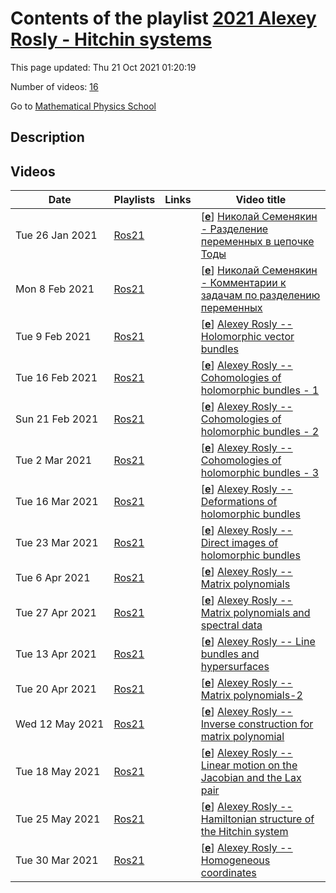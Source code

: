 # Contents of the playlist [2021 Alexey Rosly - Hitchin systems](https://www.youtube.com/playlist?list=PLLGkFbxve671HAjNL2O-0tMUhYEo6n3WW)

This page updated: Thu 21 Oct 2021 01:20:19

Number of videos: [16](#videos)

Go to [Mathematical Physics School](../README.md)

## Description



## Videos

|Date|Playlists|Links|Video title|
|---|---|---|---|
| Tue&nbsp;26&nbsp;Jan&nbsp;2021 | [Ros21](../playlists/Ros21 "2021 Alexey Rosly - Hitchin systems") |  | [[**e**](https://studio.youtube.com/video/2Uu444qaEiY/edit "Edit")] [Николай Семенякин - Разделение переменных в цепочке Тоды](https://www.youtube.com/watch?v=2Uu444qaEiY&list=PLLGkFbxve671HAjNL2O-0tMUhYEo6n3WW) |
| Mon&nbsp;8&nbsp;Feb&nbsp;2021 | [Ros21](../playlists/Ros21 "2021 Alexey Rosly - Hitchin systems") |  | [[**e**](https://studio.youtube.com/video/Woe0NmDehZ4/edit "Edit")] [Николай Семенякин - Комментарии к задачам по разделению переменных](https://www.youtube.com/watch?v=Woe0NmDehZ4&list=PLLGkFbxve671HAjNL2O-0tMUhYEo6n3WW) |
| Tue&nbsp;9&nbsp;Feb&nbsp;2021 | [Ros21](../playlists/Ros21 "2021 Alexey Rosly - Hitchin systems") |  | [[**e**](https://studio.youtube.com/video/DRZ30bki4gE/edit "Edit")] [Alexey Rosly -- Holomorphic vector bundles](https://www.youtube.com/watch?v=DRZ30bki4gE&list=PLLGkFbxve671HAjNL2O-0tMUhYEo6n3WW) |
| Tue&nbsp;16&nbsp;Feb&nbsp;2021 | [Ros21](../playlists/Ros21 "2021 Alexey Rosly - Hitchin systems") |  | [[**e**](https://studio.youtube.com/video/mjRgWsqkcf8/edit "Edit")] [Alexey Rosly -- Cohomologies of holomorphic bundles - 1](https://www.youtube.com/watch?v=mjRgWsqkcf8&list=PLLGkFbxve671HAjNL2O-0tMUhYEo6n3WW) |
| Sun&nbsp;21&nbsp;Feb&nbsp;2021 | [Ros21](../playlists/Ros21 "2021 Alexey Rosly - Hitchin systems") |  | [[**e**](https://studio.youtube.com/video/LHastsrcYnw/edit "Edit")] [Alexey Rosly -- Cohomologies of holomorphic bundles - 2](https://www.youtube.com/watch?v=LHastsrcYnw&list=PLLGkFbxve671HAjNL2O-0tMUhYEo6n3WW) |
| Tue&nbsp;2&nbsp;Mar&nbsp;2021 | [Ros21](../playlists/Ros21 "2021 Alexey Rosly - Hitchin systems") |  | [[**e**](https://studio.youtube.com/video/k7V3SQJGRUo/edit "Edit")] [Alexey Rosly -- Cohomologies of holomorphic bundles - 3](https://www.youtube.com/watch?v=k7V3SQJGRUo&list=PLLGkFbxve671HAjNL2O-0tMUhYEo6n3WW) |
| Tue&nbsp;16&nbsp;Mar&nbsp;2021 | [Ros21](../playlists/Ros21 "2021 Alexey Rosly - Hitchin systems") |  | [[**e**](https://studio.youtube.com/video/dJlGsrbEp7I/edit "Edit")] [Alexey Rosly -- Deformations of holomorphic bundles](https://www.youtube.com/watch?v=dJlGsrbEp7I&list=PLLGkFbxve671HAjNL2O-0tMUhYEo6n3WW) |
| Tue&nbsp;23&nbsp;Mar&nbsp;2021 | [Ros21](../playlists/Ros21 "2021 Alexey Rosly - Hitchin systems") |  | [[**e**](https://studio.youtube.com/video/L7DUh1SIt98/edit "Edit")] [Alexey Rosly -- Direct images of holomorphic bundles](https://www.youtube.com/watch?v=L7DUh1SIt98&list=PLLGkFbxve671HAjNL2O-0tMUhYEo6n3WW) |
| Tue&nbsp;6&nbsp;Apr&nbsp;2021 | [Ros21](../playlists/Ros21 "2021 Alexey Rosly - Hitchin systems") |  | [[**e**](https://studio.youtube.com/video/ngeM6oi-MKE/edit "Edit")] [Alexey Rosly -- Matrix polynomials](https://www.youtube.com/watch?v=ngeM6oi-MKE&list=PLLGkFbxve671HAjNL2O-0tMUhYEo6n3WW) |
| Tue&nbsp;27&nbsp;Apr&nbsp;2021 | [Ros21](../playlists/Ros21 "2021 Alexey Rosly - Hitchin systems") |  | [[**e**](https://studio.youtube.com/video/5f79VM9vEzA/edit "Edit")] [Alexey Rosly -- Matrix polynomials and spectral data](https://www.youtube.com/watch?v=5f79VM9vEzA&list=PLLGkFbxve671HAjNL2O-0tMUhYEo6n3WW) |
| Tue&nbsp;13&nbsp;Apr&nbsp;2021 | [Ros21](../playlists/Ros21 "2021 Alexey Rosly - Hitchin systems") |  | [[**e**](https://studio.youtube.com/video/15CTJYP5A3g/edit "Edit")] [Alexey Rosly -- Line bundles and hypersurfaces](https://www.youtube.com/watch?v=15CTJYP5A3g&list=PLLGkFbxve671HAjNL2O-0tMUhYEo6n3WW) |
| Tue&nbsp;20&nbsp;Apr&nbsp;2021 | [Ros21](../playlists/Ros21 "2021 Alexey Rosly - Hitchin systems") |  | [[**e**](https://studio.youtube.com/video/-31XrQGl1iU/edit "Edit")] [Alexey Rosly -- Matrix polynomials-2](https://www.youtube.com/watch?v=-31XrQGl1iU&list=PLLGkFbxve671HAjNL2O-0tMUhYEo6n3WW) |
| Wed&nbsp;12&nbsp;May&nbsp;2021 | [Ros21](../playlists/Ros21 "2021 Alexey Rosly - Hitchin systems") |  | [[**e**](https://studio.youtube.com/video/HinS9HcRKo4/edit "Edit")] [Alexey Rosly -- Inverse construction for matrix polynomial](https://www.youtube.com/watch?v=HinS9HcRKo4&list=PLLGkFbxve671HAjNL2O-0tMUhYEo6n3WW) |
| Tue&nbsp;18&nbsp;May&nbsp;2021 | [Ros21](../playlists/Ros21 "2021 Alexey Rosly - Hitchin systems") |  | [[**e**](https://studio.youtube.com/video/RqRvf6Vqo80/edit "Edit")] [Alexey Rosly -- Linear motion on the Jacobian and the Lax pair](https://www.youtube.com/watch?v=RqRvf6Vqo80&list=PLLGkFbxve671HAjNL2O-0tMUhYEo6n3WW) |
| Tue&nbsp;25&nbsp;May&nbsp;2021 | [Ros21](../playlists/Ros21 "2021 Alexey Rosly - Hitchin systems") |  | [[**e**](https://studio.youtube.com/video/mmIW3APRwJQ/edit "Edit")] [Alexey Rosly -- Hamiltonian structure of the Hitchin system](https://www.youtube.com/watch?v=mmIW3APRwJQ&list=PLLGkFbxve671HAjNL2O-0tMUhYEo6n3WW) |
| Tue&nbsp;30&nbsp;Mar&nbsp;2021 | [Ros21](../playlists/Ros21 "2021 Alexey Rosly - Hitchin systems") |  | [[**e**](https://studio.youtube.com/video/eqeWDrjp998/edit "Edit")] [Alexey Rosly -- Homogeneous coordinates](https://www.youtube.com/watch?v=eqeWDrjp998&list=PLLGkFbxve671HAjNL2O-0tMUhYEo6n3WW) |
